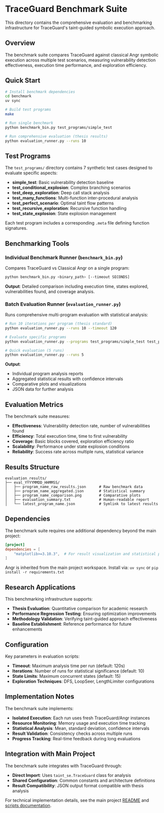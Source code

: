 # TraceGuard Benchmark Suite

This directory contains the comprehensive evaluation and benchmarking infrastructure for TraceGuard's taint-guided symbolic execution approach.

## Overview

The benchmark suite compares TraceGuard against classical Angr symbolic execution across multiple test scenarios, measuring vulnerability detection effectiveness, execution time performance, and exploration efficiency.

## Quick Start

```bash
# Install benchmark dependencies
cd benchmark
uv sync

# Build test programs
make

# Run single benchmark
python benchmark_bin.py test_programs/simple_test

# Run comprehensive evaluation (thesis results)
python evaluation_runner.py --runs 10
```

## Test Programs

The `test_programs/` directory contains 7 synthetic test cases designed to evaluate specific aspects:

- **simple_test**: Basic vulnerability detection baseline
- **test_conditional_explosion**: Complex branching scenarios  
- **test_deep_exploration**: Deep call stack analysis
- **test_many_functions**: Multi-function inter-procedural analysis
- **test_perfect_scenario**: Optimal taint flow patterns
- **test_recursive_exploration**: Recursive function handling
- **test_state_explosion**: State explosion management

Each test program includes a corresponding `.meta` file defining function signatures.

## Benchmarking Tools

### Individual Benchmark Runner (`benchmark_bin.py`)

Compares TraceGuard vs Classical Angr on a single program:

```bash
python benchmark_bin.py <binary_path> [--timeout SECONDS]
```

**Output**: Detailed comparison including execution time, states explored, vulnerabilities found, and coverage analysis.

### Batch Evaluation Runner (`evaluation_runner.py`)

Runs comprehensive multi-program evaluation with statistical analysis:

```bash
# Run 10 iterations per program (thesis standard)
python evaluation_runner.py --runs 10 --timeout 120

# Evaluate specific programs
python evaluation_runner.py --programs test_programs/simple_test test_programs/test_state_explosion

# Quick evaluation (5 runs)
python evaluation_runner.py --runs 5
```

**Output**: 
- Individual program analysis reports
- Aggregated statistical results with confidence intervals
- Comparative plots and visualizations
- JSON data for further analysis

## Evaluation Metrics

The benchmark suite measures:

- **Effectiveness**: Vulnerability detection rate, number of vulnerabilities found
- **Efficiency**: Total execution time, time to first vulnerability
- **Coverage**: Basic blocks covered, exploration efficiency ratio
- **Scalability**: Performance under state explosion conditions
- **Reliability**: Success rate across multiple runs, statistical variance

## Results Structure

```
evaluation_results/
├── eval_YYYYMMDD_HHMMSS/
│   ├── program_name_raw_results.json      # Raw benchmark data
│   ├── program_name_aggregated.json       # Statistical summary
│   ├── program_name_comparison.png        # Comparative plots
│   ├── evaluation_summary.txt             # Human-readable report
│   └── latest_program_name.json           # Symlink to latest results
```

## Dependencies

The benchmark suite requires one additional dependency beyond the main project:

```toml
[project]
dependencies = [
    "matplotlib>=3.10.3",  # For result visualization and statistical plots
]
```

Angr is inherited from the main project workspace. Install via: `uv sync` or `pip install -r requirements.txt`

## Research Applications

This benchmarking infrastructure supports:

- **Thesis Evaluation**: Quantitative comparison for academic research
- **Performance Regression Testing**: Ensuring optimization improvements
- **Methodology Validation**: Verifying taint-guided approach effectiveness  
- **Baseline Establishment**: Reference performance for future enhancements

## Configuration

Key parameters in evaluation scripts:

- **Timeout**: Maximum analysis time per run (default: 120s)
- **Iterations**: Number of runs for statistical significance (default: 10)
- **State Limits**: Maximum concurrent states (default: 15)
- **Exploration Techniques**: DFS, LoopSeer, LengthLimiter configurations

## Implementation Notes

The benchmark suite implements:

- **Isolated Execution**: Each run uses fresh TraceGuard/Angr instances
- **Resource Monitoring**: Memory usage and execution time tracking
- **Statistical Analysis**: Mean, standard deviation, confidence intervals
- **Result Validation**: Consistency checks across multiple runs
- **Progress Tracking**: Real-time feedback during long evaluations

## Integration with Main Project

The benchmark suite integrates with TraceGuard through:

- **Direct Import**: Uses `taint_se.TraceGuard` class for analysis
- **Shared Configuration**: Common constants and architecture definitions
- **Result Compatibility**: JSON output format compatible with thesis analysis

For technical implementation details, see the main project [README](../README.md) and [scripts documentation](../scripts/README.md).
